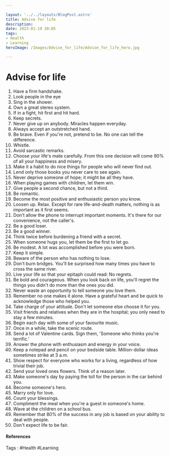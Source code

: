 ```yaml
---
 
layout: '../../layouts/BlogPost.astro'
title: Advise for life
description: 
date: 2023-01-19 20:05
tags: 
- Health
- Learning
heroImage: /Images/Advise_for_life/Advise_for_life_hero.jpg

---
```


# Advise for life

1. Have a firm handshake. 
2. Look people in the eye 
3. Sing in the shower. 
4. Own a great stereo system. 
5. If in a fight, hit first and hit hard. 
6. Keep secrets.
7. Never give up on anybody. Miracles happen everyday. 
8. Always accept an outstretched hand. 
9. Be brave. Even if you're not, pretend to be. No one can tell the difference. 
10. Whistle. 
11. Avoid sarcastic remarks. 
12. Choose your life's mate carefully. From this one decision will come 90% of all your happiness and misery. 
13. Make it a habit to do nice things for people who will never find out. 
14. Lend only those books you never care to see again. 
15. Never deprive someone of hope; it might be all they have. 
16. When playing games with children, let them win. 
17. Give people a second chance, but not a third. 
18. Be romantic. 
19. Become the most positive and enthusiastic person you know. 
20. Loosen up. Relax. Except for rare life-and-death matters, nothing is as important as it first seems. 
21. Don't allow the phone to interrupt important moments. It's there for our convenience, not the caller's. 
22. Be a good loser. 
23. Be a good winner. 
24. Think twice before burdening a friend with a secret. 
25. When someone hugs you, let them be the first to let go. 
26. Be modest. A lot was accomplished before you were born. 
27. Keep it simple. 
28. Beware of the person who has nothing to lose. 
29. Don't burn bridges. You'll be surprised how many times you have to cross the same river. 
30. Live your life so that your epitaph could read: No regrets.
31. Be bold and courageous. When you look back on life, you'll regret the things you didn't do more than the ones you did. 
32. Never waste an opportunity to tell someone you love them. 
33. Remember no one makes it alone. Have a grateful heart and be quick to acknowledge those who helped you. 
34. Take charge of your attitude. Don't let someone else choose it for you. 
35. Visit friends and relatives when they are in the hospital; you only need to stay a few minutes. 
36. Begin each day with some of your favourite music. 
37. Once in a while, take the scenic route.
38. Send a lot of Valentine cards. Sign them, 'Someone who thinks you're terrific.' 
39. Answer the phone with enthusiasm and energy in your voice. 
40. Keep a notepad and pencil on your bedside table. Million-dollar ideas sometimes strike at 3 a.m. 
41. Show respect for everyone who works for a living, regardless of how trivial their job. 
42. Send your loved ones flowers. Think of a reason later. 
43. Make someone's day by paying the toll for the person in the car behind you.
44. Become someone's hero. 
45. Marry only for love. 
46. Count your blessings. 
47. Compliment the meal when you're a guest in someone's home. 
48. Wave at the children on a school bus.
49. Remember that 80% of the success in any job is based on your ability to deal with people.
50. Don't expect life to be fair.
#### References
Tags : #Health #Learning 



